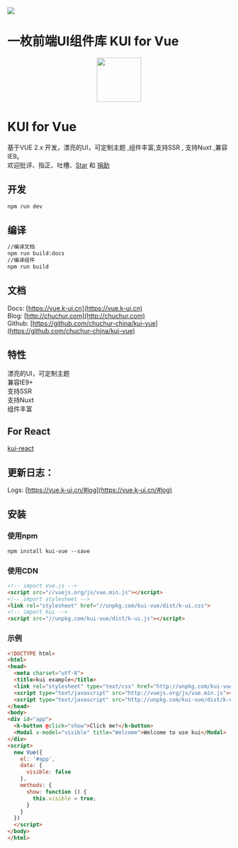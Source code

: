![](https://chuchur.com/upload/2017-11-3/kui-for-vue.jpg)

# 一枚前端UI组件库 KUI for Vue

<p align="center">
    <a href="https://vue.k-ui.cn">
        <img width="100" src="https://chuchur.com/kui/vue/logo.svg">
    </a>
</p>

# KUI for Vue   

基于VUE 2.x 开发，漂亮的UI，可定制主题 ,组件丰富,支持SSR , 支持Nuxt ,兼容IE9。  
欢迎批评、指正、吐槽、[Star](https://github.com/chuchur-china/kui-vue) 和 [捐助](https://vue.k-ui.cn/#/sponsor)   

## 开发   
```xml
npm run dev
```

## 编译   
```xml
//编译文档
npm run build:docs
//编译组件
npm run build
```

## 文档
Docs:  [https://vue.k-ui.cn](https://vue.k-ui.cn)   
Blog:  [http://chuchur.com](http://chuchur.com)   
Github: [https://github.com/chuchur-china/kui-vue](https://github.com/chuchur-china/kui-vue)
## 特性   
漂亮的UI，可定制主题   
兼容IE9+   
支持SSR   
支持Nuxt   
组件丰富   

## For React
[kui-react](https://react.k-ui.cn)

## 更新日志：

Logs: [https://vue.k-ui.cn/#log](https://vue.k-ui.cn/#log)

## 安装   

### 使用npm
```xml
npm install kui-vue --save
```

### 使用CDN   
```html
<!-- import Vue.js -->
<script src="//vuejs.org/js/vue.min.js"></script>
<!-- import stylesheet -->
<link rel="stylesheet" href="//unpkg.com/kui-vue/dist/k-ui.css">
<!-- import kui -->
<script src="//unpkg.com/kui-vue/dist/k-ui.js"></script>
```

### 示例

```html
<!DOCTYPE html>
<html>
<head>
  <meta charset="utf-8">
  <title>kui example</title>
  <link rel="stylesheet" type="text/css" href="http://unpkg.com/kui-vue/dist/k-ui.css">
  <script type="text/javascript" src="http://vuejs.org/js/vue.min.js"></script>
  <script type="text/javascript" src="http://unpkg.com/kui-vue/dist/k-ui.js"></script>
</head>
<body>
<div id="app">
  <k-button @click="show">Click me!</k-button>
  <Modal v-model="visible" title="Welcome">Welcome to use kui</Modal>
</div>
<script>
  new Vue({
    el: '#app',
    data: {
      visible: false
    },
    methods: {
      show: function () {
        this.visible = true;
      }
    }
  })
  </script>
</body>
</html>
```